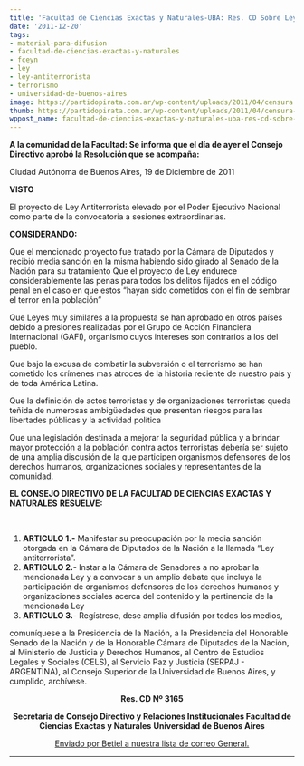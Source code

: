 ```yaml
---
title: 'Facultad de Ciencias Exactas y Naturales-UBA: Res. CD Sobre Ley Antiterrorista'
date: '2011-12-20'
tags:
- material-para-difusion
- facultad-de-ciencias-exactas-y-naturales
- fceyn
- ley
- ley-antiterrorista
- terrorismo
- universidad-de-buenos-aires
image: https://partidopirata.com.ar/wp-content/uploads/2011/04/censura.jpg
thumb: https://partidopirata.com.ar/wp-content/uploads/2011/04/censura-150x150.jpg
wppost_name: facultad-de-ciencias-exactas-y-naturales-uba-res-cd-sobre-ley-antiterrorista
---
```


<strong>A la comunidad de la Facultad: Se informa que el día de ayer el Consejo Directivo aprobó la Resolución que se acompaña:</strong>

Ciudad Autónoma de Buenos Aires, 19 de Diciembre de 2011

<strong>VISTO</strong>

El proyecto de Ley Antiterrorista elevado por el Poder Ejecutivo Nacional como parte de la convocatoria a sesiones extraordinarias.

<strong>CONSIDERANDO:</strong>

Que el mencionado proyecto fue tratado por la Cámara de Diputados y recibió media sanción en la misma habiendo sido girado al Senado de la Nación para su tratamiento Que el proyecto de Ley endurece considerablemente las penas para todos los delitos fijados en el código penal en el caso en que estos “hayan sido cometidos con el fin de sembrar el terror en la población”

Que Leyes muy similares a la propuesta se han aprobado en otros países debido a presiones realizadas por el Grupo de Acción Financiera Internacional (GAFI), organismo cuyos intereses son contrarios a los del pueblo.

Que bajo la excusa de combatir la subversión o el terrorismo se han cometido los crímenes mas atroces de la historia reciente de nuestro país y de toda América Latina.

Que la definición de actos terroristas y de organizaciones terroristas queda teñida de numerosas ambigüedades que presentan riesgos para las libertades públicas y la actividad política

Que una legislación destinada a mejorar la seguridad pública y a brindar mayor protección a la población contra actos terroristas debería ser sujeto de una amplia discusión de la que participen organismos defensores de los derechos humanos, organizaciones sociales y representantes de la comunidad.

<strong>EL CONSEJO DIRECTIVO DE LA FACULTAD DE CIENCIAS EXACTAS Y NATURALES</strong> <strong>RESUELVE:</strong>

&nbsp;
<ol>
	<li><strong>ARTICULO 1.-</strong> Manifestar su preocupación por la media sanción otorgada en la Cámara de Diputados de la Nación a la llamada “Ley antiterrorista”.</li>
	<li><strong>ARTICULO 2.</strong>- Instar a la Cámara de Senadores a no aprobar la mencionada Ley y a convocar a un amplio debate que incluya la participación de organismos defensores de los derechos humanos y organizaciones sociales acerca del contenido y la pertinencia de la mencionada Ley</li>
	<li><strong>ARTICULO 3.</strong>- Regístrese, dese amplia difusión por todos los medios,</li>
</ol>
comuníquese a la Presidencia de la Nación, a la Presidencia del Honorable Senado de la Nación y de la Honorable Cámara de Diputados de la Nación, al Ministerio de Justicia y Derechos Humanos, al Centro de Estudios Legales y Sociales (CELS), al Servicio Paz y Justicia (SERPAJ - ARGENTINA), al Consejo Superior de la Universidad de Buenos Aires, y cumplido, archívese.
<p style="text-align: center;"><strong>Res. CD Nº 3165</strong></p>
<p style="text-align: center;"><strong>Secretaria de Consejo Directivo y Relaciones Institucionales Facultad de Ciencias Exactas y Naturales</strong>
<strong> Universidad de Buenos Aires</strong></p>
<p style="text-align: center;"><a href="http://lists.partidopirata.com.ar/pipermail/general-partidopirata.com.ar/2011-December/013892.html" target="_blank">Enviado por Betiel a nuestra lista de correo General.</a></p>


<hr />
